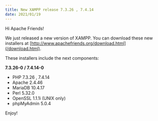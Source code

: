 ```yaml
---
title: New XAMPP release 7.3.26 , 7.4.14
date: 2021/01/19
---
```


Hi Apache Friends!

We just released a new version of XAMPP. You can download these new installers at [http://www.apachefriends.org/download.html](/download.html).

These installers include the next components:

**7.3.26-0 / 7.4.14-0**

- PHP 7.3.26 , 7.4.14
- Apache 2.4.46
- MariaDB 10.4.17
- Perl 5.32.0
- OpenSSL 1.1.1i (UNIX only)
- phpMyAdmin 5.0.4

Enjoy!
